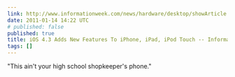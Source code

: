 ```yaml
---
link: http://www.informationweek.com/news/hardware/desktop/showArticle.jhtml?articleID=229000609&cid=RSSfeed_IWK_All
date: 2011-01-14 14:22 UTC
# published: false
published: true
title: iOS 4.3 Adds New Features To iPhone, iPad, iPod Touch -- InformationWeek
tags: []
---
```


"This ain't your high school shopkeeper's phone."
